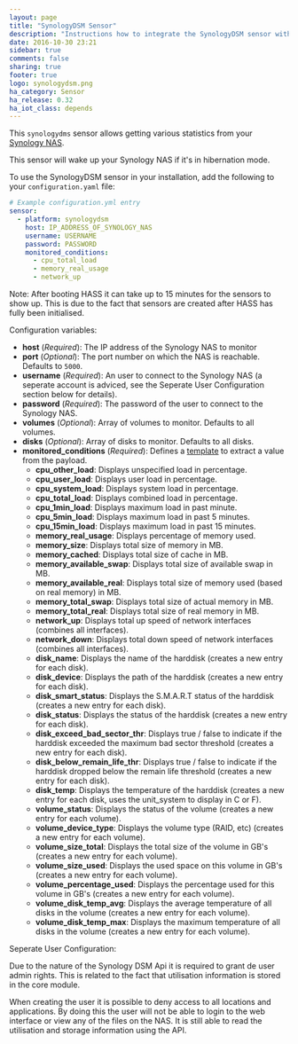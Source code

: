 ```yaml
---
layout: page
title: "SynologyDSM Sensor"
description: "Instructions how to integrate the SynologyDSM sensor within Home Assistant."
date: 2016-10-30 23:21
sidebar: true
comments: false
sharing: true
footer: true
logo: synologydsm.png
ha_category: Sensor
ha_release: 0.32
ha_iot_class: depends
---
```



This `synologydms` sensor allows getting various statistics from your [Synology NAS](https://www.synology.com).

<p class='note warning'>
This sensor will wake up your Synology NAS if it's in hibernation mode.
</p>

To use the SynologyDSM sensor in your installation, add the following to your `configuration.yaml` file:

```yaml
# Example configuration.yml entry
sensor:
  - platform: synologydsm
    host: IP_ADDRESS_OF_SYNOLOGY_NAS
    username: USERNAME
    password: PASSWORD
    monitored_conditions:
      - cpu_total_load
      - memory_real_usage
      - network_up
```
Note: After booting HASS it can take up to 15 minutes for the sensors to show up. This is due to the fact that sensors are created after HASS has fully been initialised.

Configuration variables:

- **host** (*Required*): The IP address of the Synology NAS to monitor
- **port** (*Optional*): The port number on which the NAS is reachable. Defaults to `5000`. 
- **username** (*Required*): An user to connect to the Synology NAS (a seperate account is adviced, see the Seperate User Configuration section below for details).
- **password** (*Required*): The password of the user to connect to the Synology NAS.
- **volumes** (*Optional*): Array of volumes to monitor. Defaults to all volumes.
- **disks** (*Optional*): Array of disks to monitor. Defaults to all disks.
- **monitored_conditions** (*Required*): Defines a [template](/topics/templating/) to extract a value from the payload.
  - **cpu_other_load**: Displays unspecified load in percentage.
  - **cpu_user_load**: Displays user load in percentage.
  - **cpu_system_load**: Displays system load in percentage.
  - **cpu_total_load**: Displays combined load in percentage.
  - **cpu_1min_load**: Displays maximum load in past minute.
  - **cpu_5min_load**: Displays maximum load in past 5 minutes.
  - **cpu_15min_load**: Displays maximum load in past 15 minutes.
  - **memory_real_usage**: Displays percentage of memory used.
  - **memory_size**: Displays total size of memory in MB.
  - **memory_cached**: Displays total size of cache in MB.
  - **memory_available_swap**: Displays total size of available swap in MB.
  - **memory_available_real**: Displays total size of memory used (based on real memory) in MB.
  - **memory_total_swap**: Displays total size of actual memory in MB.
  - **memory_total_real**: Displays total size of real memory in MB.
  - **network_up**: Displays total up speed of network interfaces (combines all interfaces).
  - **network_down**: Displays total down speed of network interfaces (combines all interfaces).
  - **disk_name**: Displays the name of the harddisk (creates a new entry for each disk).
  - **disk_device**: Displays the path of the harddisk (creates a new entry for each disk).
  - **disk_smart_status**: Displays the S.M.A.R.T status of the harddisk (creates a new entry for each disk).
  - **disk_status**: Displays the status of the harddisk (creates a new entry for each disk).
  - **disk_exceed_bad_sector_thr**: Displays true / false to indicate if the harddisk exceeded the maximum bad sector threshold (creates a new entry for each disk).
  - **disk_below_remain_life_thr**: Displays true / false to indicate if the harddisk dropped below the remain life threshold (creates a new entry for each disk).
  - **disk_temp**: Displays the temperature of the harddisk (creates a new entry for each disk, uses the unit_system to display in C or F).
  - **volume_status**: Displays the status of the volume (creates a new entry for each volume).
  - **volume_device_type**: Displays the volume type (RAID, etc) (creates a new entry for each volume).
  - **volume_size_total**: Displays the total size of the volume in GB's (creates a new entry for each volume).
  - **volume_size_used**: Displays the used space on this volume in GB's (creates a new entry for each volume).
  - **volume_percentage_used**: Displays the percentage used for this volume in GB's (creates a new entry for each volume).
  - **volume_disk_temp_avg**: Displays the average temperature of all disks in the volume (creates a new entry for each volume).
  - **volume_disk_temp_max**: Displays the maximum temperature of all disks in the volume (creates a new entry for each volume).

Seperate User Configuration:

Due to the nature of the Synology DSM Api it is required to grant de user admin rights. This is related to the fact that utilisation information is stored in the core module. 

When creating the user it is possible to deny access to all locations and applications. By doing this the user will not be able to login to the web interface or view any of the files on the NAS. It is still able to read the utilisation and storage information using the API.
